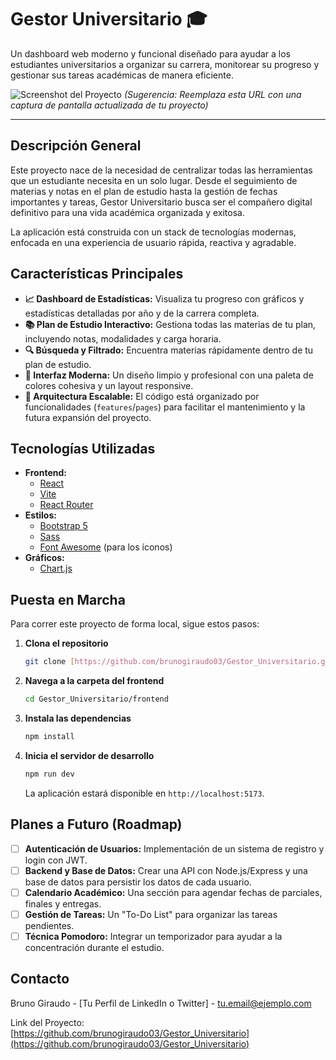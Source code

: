 # Gestor Universitario 🎓

Un dashboard web moderno y funcional diseñado para ayudar a los estudiantes universitarios a organizar su carrera, monitorear su progreso y gestionar sus tareas académicas de manera eficiente.

![Screenshot del Proyecto](https://i.imgur.com/lO7Xb8B.png) 
*(Sugerencia: Reemplaza esta URL con una captura de pantalla actualizada de tu proyecto)*

---

## Descripción General

Este proyecto nace de la necesidad de centralizar todas las herramientas que un estudiante necesita en un solo lugar. Desde el seguimiento de materias y notas en el plan de estudio hasta la gestión de fechas importantes y tareas, Gestor Universitario busca ser el compañero digital definitivo para una vida académica organizada y exitosa.

La aplicación está construida con un stack de tecnologías modernas, enfocada en una experiencia de usuario rápida, reactiva y agradable.

## Características Principales

* **📈 Dashboard de Estadísticas:** Visualiza tu progreso con gráficos y estadísticas detalladas por año y de la carrera completa.
* **📚 Plan de Estudio Interactivo:** Gestiona todas las materias de tu plan, incluyendo notas, modalidades y carga horaria.
* **🔍 Búsqueda y Filtrado:** Encuentra materias rápidamente dentro de tu plan de estudio.
* **🎨 Interfaz Moderna:** Un diseño limpio y profesional con una paleta de colores cohesiva y un layout responsive.
* **🚀 Arquitectura Escalable:** El código está organizado por funcionalidades (`features`/`pages`) para facilitar el mantenimiento y la futura expansión del proyecto.

## Tecnologías Utilizadas

* **Frontend:**
    * [React](https://react.dev/)
    * [Vite](https://vitejs.dev/)
    * [React Router](https://reactrouter.com/)
* **Estilos:**
    * [Bootstrap 5](https://getbootstrap.com/)
    * [Sass](https://sass-lang.com/)
    * [Font Awesome](https://fontawesome.com/) (para los íconos)
* **Gráficos:**
    * [Chart.js](https://www.chartjs.org/)

## Puesta en Marcha

Para correr este proyecto de forma local, sigue estos pasos:

1.  **Clona el repositorio**
    ```sh
    git clone [https://github.com/brunogiraudo03/Gestor_Universitario.git](https://github.com/brunogiraudo03/Gestor_Universitario.git)
    ```
2.  **Navega a la carpeta del frontend**
    ```sh
    cd Gestor_Universitario/frontend
    ```
3.  **Instala las dependencias**
    ```sh
    npm install
    ```
4.  **Inicia el servidor de desarrollo**
    ```sh
    npm run dev
    ```
    La aplicación estará disponible en `http://localhost:5173`.

## Planes a Futuro (Roadmap)

* [ ] **Autenticación de Usuarios:** Implementación de un sistema de registro y login con JWT.
* [ ] **Backend y Base de Datos:** Crear una API con Node.js/Express y una base de datos para persistir los datos de cada usuario.
* [ ] **Calendario Académico:** Una sección para agendar fechas de parciales, finales y entregas.
* [ ] **Gestión de Tareas:** Un "To-Do List" para organizar las tareas pendientes.
* [ ] **Técnica Pomodoro:** Integrar un temporizador para ayudar a la concentración durante el estudio.

## Contacto

Bruno Giraudo - [Tu Perfil de LinkedIn o Twitter] - tu.email@ejemplo.com

Link del Proyecto: [https://github.com/brunogiraudo03/Gestor_Universitario](https://github.com/brunogiraudo03/Gestor_Universitario)

